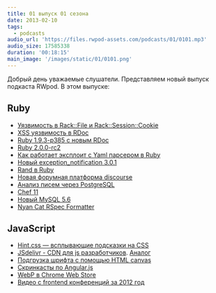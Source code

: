 ```yaml
---
title: 01 выпуск 01 сезона
date: 2013-02-10
tags:
  - podcasts
audio_url: 'https://files.rwpod-assets.com/podcasts/01/0101.mp3'
audio_size: 17585338
duration: '00:18:15'
main_image: '/images/static/01/0101.png'
---
```


Добрый день уважаемые слушатели. Представляем новый выпуск подкаста RWpod. В этом выпуске:

## Ruby

- [Уязвимость в Rack::File и Rack::Session::Cookie](http://rack.github.com/)
- [XSS уязвимость в RDoc](http://blog.segment7.net/2013/02/06/rdoc-xss-vulnerability-cve-2013-0256-releases-3-9-5-3-12-1-4-0-0-rc-2)
- [Ruby 1.9.3-p385 c новым RDoc](http://www.ruby-lang.org/en/news/2013/02/06/ruby-1-9-3-p385-is-released/)
- [Ruby 2.0.0-rc2](http://www.ruby-lang.org/en/news/2013/02/08/ruby-2-0-0-rc2-is-released/)
- [Как работает эксплоит с Yaml парсером в Ruby](http://rubysource.com/anatomy-of-an-exploit-an-in-depth-look-at-the-rails-yaml-vulnerability/)
- [Новый exception_notification 3.0.1](https://github.com/smartinez87/exception_notification)
- [Rand в Ruby](http://rbjl.net/67-ruby-and-random)
- [Новая форумная платформа discourse](http://www.discourse.org/)
- [Анализ писем через PostgreSQL](http://citusdata.com/blog/57-postgresql-full-text-search)
- [Chef 11](http://docs.opscode.com/breaking_changes_chef_11.html)
- [Новый MySQL 5.6](http://www.opennet.ru/opennews/art.shtml?num=36031)
- [Nyan Cat RSpec Formatter](http://mattsears.com/articles/2011/11/16/nyan-cat-rspec-formatter)

## JavaScript

- [Hint.css — всплывающие подсказки на CSS](http://kushagragour.in/lab/hint/)
- [JSdelivr - CDN для js разработчиков](http://www.jsdelivr.com/). [Аналог](http://cdnjs.com/)
- [Подгрузка шрифта с помощью HTML canvas](http://rezoner.net/preloading-font-face-using-canvas,686)
- [Скринкасты по Angular.js](http://egghead.io/)
- [WebP в Chrome Web Store](https://developers.google.com/speed/webp/)
- [Видео с frontend конференций за 2012 год](http://tohtml.it/post/36728117424/front-end-videos-2012)
